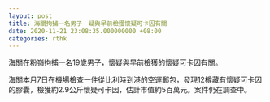 ```yaml
---
layout: post
title: 海關拘捕一名男子　疑與早前檢獲懷疑可卡因有關
date: 2020-11-21 23:08:35.000000000 +08:00
categories: rthk
---
```


海關在粉嶺拘捕一名19歲男子，懷疑與早前檢獲的懷疑可卡因有關。

海關本月7日在機場檢查一件從比利時到港的空運郵包，發現12樽藏有懷疑可卡因的膠囊，檢獲約2.9公斤懷疑可卡因，估計市值約5百萬元。案件仍在調查中。
